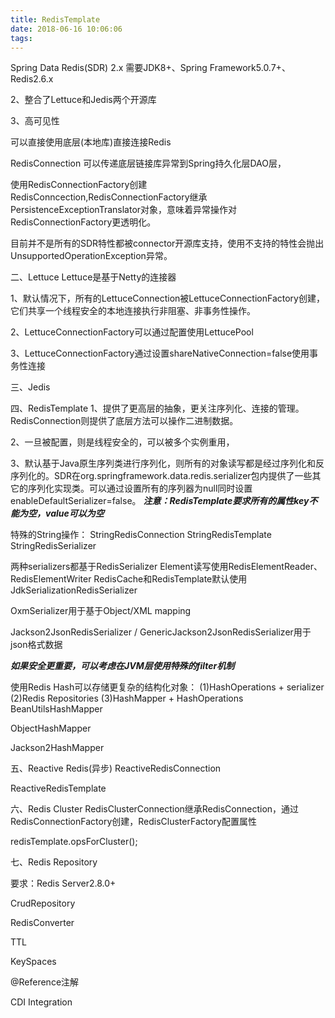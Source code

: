 ```yaml
---
title: RedisTemplate
date: 2018-06-16 10:06:06
tags:
---
```

Spring Data Redis(SDR) 2.x
需要JDK8+、Spring Framework5.0.7+、Redis2.6.x

2、整合了Lettuce和Jedis两个开源库

3、高可见性

可以直接使用底层(本地库)直接连接Redis

RedisConnection
可以传递底层链接库异常到Spring持久化层DAO层，

使用RedisConnectionFactory创建RedisConncection,RedisConnectionFactory继承PersistenceExceptionTranslator对象，意味着异常操作对RedisConnectionFactory更透明化。

目前并不是所有的SDR特性都被connector开源库支持，使用不支持的特性会抛出
UnsupportedOperationException异常。

<!-- more -->

二、Lettuce
Lettuce是基于Netty的连接器

1、默认情况下，所有的LettuceConnection被LettuceConnectionFactory创建，它们共享一个线程安全的本地连接执行非阻塞、非事务性操作。

2、LettuceConnectionFactory可以通过配置使用LettucePool

3、LettuceConnectionFactory通过设置shareNativeConnection=false使用事务性连接

三、Jedis

四、RedisTemplate
1、提供了更高层的抽象，更关注序列化、连接的管理。
RedisConnection则提供了底层方法可以操作二进制数据。

2、一旦被配置，则是线程安全的，可以被多个实例重用，

3、默认基于Java原生序列类进行序列化，则所有的对象读写都是经过序列化和反序列化的。SDR在org.springframework.data.redis.serializer包内提供了一些其它的序列化实现类。可以通过设置所有的序列器为null同时设置enableDefaultSerializer=false。
***注意：RedisTemplate要求所有的属性key不能为空，value可以为空***

特殊的String操作：
StringRedisConnection
StringRedisTemplate
StringRedisSerializer

两种serializers都基于RedisSerializer
Element读写使用RedisElementReader、RedisElementWriter
RedisCache和RedisTemplate默认使用JdkSerializationRedisSerializer

OxmSerializer用于基于Object/XML mapping

Jackson2JsonRedisSerializer / GenericJackson2JsonRedisSerializer用于json格式数据

***如果安全更重要，可以考虑在JVM层使用特殊的filter机制***

使用Redis Hash可以存储更复杂的结构化对象：
(1)HashOperations + serializer
(2)Redis Repositories
(3)HashMapper + HashOperations
BeanUtilsHashMapper

ObjectHashMapper

Jackson2HashMapper


五、Reactive Redis(异步)
ReactiveRedisConnection

ReactiveRedisTemplate


六、Redis Cluster
RedisClusterConnection继承RedisConnection，通过RedisConnectionFactory创建，RedisClusterFactory配置属性

redisTemplate.opsForCluster();


七、Redis Repository

要求：Redis Server2.8.0+

CrudRepository

RedisConverter

TTL

KeySpaces

@Reference注解

CDI Integration




